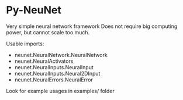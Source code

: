 # Py-NeuNet
Very simple neural network framework
Does not require big computing power, but
cannot scale too much.

Usable imports:
* neunet.NeuralNetwork.NeuralNetwork
* neunet.NeuralActivators
* neunet.NeuralInputs.NeuralInput
* neunet.NeuralInputs.Neural2DInput
* neunet.NeuralErrors.NeuralError

Look for example usages in examples/ folder
